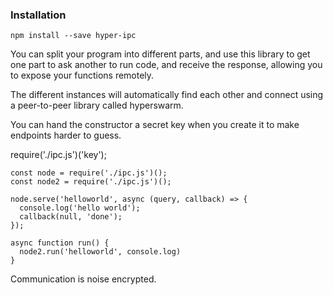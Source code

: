 ### Installation

```
npm install --save hyper-ipc
```
You can split your program into different parts, and use this library to
get one part to ask another to run code, and receive the response, 
allowing you to expose your functions remotely.

The different instances will automatically find each other and connect using
a peer-to-peer library called hyperswarm.

You can hand the constructor a secret key when you create it to make endpoints
harder to guess.

require('./ipc.js')('key');
```
const node = require('./ipc.js')();
const node2 = require('./ipc.js')();

node.serve('helloworld', async (query, callback) => {
  console.log('hello world');
  callback(null, 'done');
});

async function run() { 
  node2.run('helloworld', console.log)
}
```

Communication is noise encrypted.
